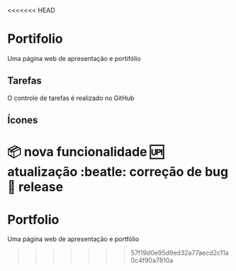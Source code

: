 <<<<<<< HEAD
# Portifolio
Uma página web de apresentação e portifólio 

## Tarefas 

O controle de tarefas é realizado no GitHub
## Ícones

:package: nova funcionalidade
:up: atualização
:beatle: correção de bug
:checkered_flag: release
=======
# Portfolio
Uma página web de apresentação e portfólio 
>>>>>>> 57f19d0e95d9ed32a77aecd2c11a0c4f90a7810a
